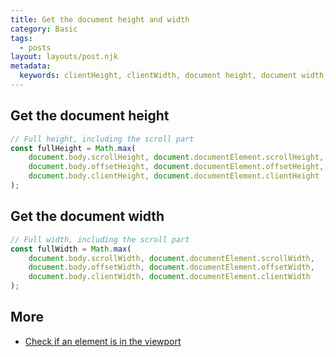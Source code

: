 ```yaml
---
title: Get the document height and width
category: Basic
tags:
  - posts
layout: layouts/post.njk
metadata:
  keywords: clientHeight, clientWidth, document height, document width, offsetHeight, offsetWidth, scrollHeight, scrollWidth
---
```


## Get the document height

```js
// Full height, including the scroll part
const fullHeight = Math.max(
    document.body.scrollHeight, document.documentElement.scrollHeight,
    document.body.offsetHeight, document.documentElement.offsetHeight,
    document.body.clientHeight, document.documentElement.clientHeight
);
```

## Get the document width

```js
// Full width, including the scroll part
const fullWidth = Math.max(
    document.body.scrollWidth, document.documentElement.scrollWidth,
    document.body.offsetWidth, document.documentElement.offsetWidth,
    document.body.clientWidth, document.documentElement.clientWidth
);
```

## More

* [Check if an element is in the viewport](/check-if-an-element-is-in-the-viewport)